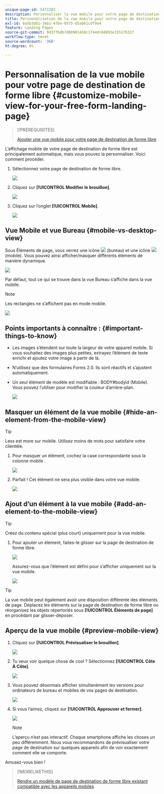 ```yaml
---
unique-page-id: 5472283
description: Personnaliser la vue mobile pour votre page de destination de forme libre - Documents Marketo - Documentation du produit
title: Personnalisation de la vue mobile pour votre page de destination de forme libre
exl-id: 8a5b3d81-34b1-47be-9575-d5ab61cdf9e4
feature: Landing Pages
source-git-commit: 0d37fbdb7d08901458c1744dc68893e155176327
workflow-type: tm+mt
source-wordcount: '368'
ht-degree: 0%

---
```


# Personnalisation de la vue mobile pour votre page de destination de forme libre {#customize-mobile-view-for-your-free-form-landing-page}

>[!PREREQUISITES]
>
>[Ajouter une vue mobile pour votre page de destination de forme libre](/help/marketo/product-docs/demand-generation/landing-pages/free-form-landing-pages/add-a-mobile-view-for-your-free-form-landing-page.md)

L’affichage mobile de votre page de destination de forme libre est principalement automatique, mais vous pouvez la personnaliser. Voici comment procéder.

1. Sélectionnez votre page de destination de forme libre.

   ![](assets/selectlandingapge.jpg)

1. Cliquez sur **[!UICONTROL Modifier le brouillon]**.

   ![](assets/image2015-1-22-18-3a33-3a12.png)

1. Cliquez sur l’onglet **[!UICONTROL Mobile]**.

   ![](assets/image2015-1-22-18-3a31-3a40.png)

## Vue Mobile et vue Bureau {#mobile-vs-desktop-view}

Sous Éléments de page, vous verrez une icône ![](assets/image2015-1-22-18-3a39-3a53.png) (bureau) et une icône ![](assets/image2015-1-22-18-3a40-3a31.png) (mobile). Vous pouvez ainsi afficher/masquer différents éléments de manière dynamique.

![](assets/image2015-5-21-15-3a9-3a34.png)

Par défaut, tout ce qui se trouve dans la vue Bureau s’affiche dans la vue mobile.

>[!NOTE]
>
>Les rectangles ne s’affichent pas en mode mobile.

![](assets/image2015-5-21-15-3a12-3a2.png)

## Points importants à connaître : {#important-things-to-know}

* Les images s’étendent sur toute la largeur de votre appareil mobile. Si vous souhaitez des images plus petites, extrayez l’élément de texte enrichi et ajoutez votre image à partir de là.
* N’utilisez que des formulaires Forms 2.0. Ils sont réactifs et s’ajustent automatiquement.
* Un seul élément de modèle est modifiable : BODY#bodyid (Mobile). Vous pouvez l’utiliser pour modifier la couleur d’arrière-plan.

  ![](assets/image2015-5-21-15-3a15-3a47.png)

## Masquer un élément de la vue mobile {#hide-an-element-from-the-mobile-view}

>[!TIP]
>
>Less est more sur mobile. Utilisez moins de mots pour satisfaire votre clientèle.

1. Pour masquer un élément, cochez la case correspondante sous la colonne mobile .

   ![](assets/image2015-5-21-15-3a28-3a17.png)

1. Parfait ! Cet élément ne sera plus visible dans votre vue mobile.

   ![](assets/image2015-5-21-15-3a30-3a17.png)

## Ajout d’un élément à la vue mobile {#add-an-element-to-the-mobile-view}

>[!TIP]
>
>Créez du contenu spécial (plus court) uniquement pour la vue mobile.

1. Pour ajouter un élément, faites-le glisser sur la page de destination de forme libre.

   ![](assets/image2015-5-21-15-3a32-3a22.png)

   Assurez-vous que l’élément est défini pour s’afficher uniquement sur la vue mobile.

   ![](assets/image2015-5-21-15-3a35-3a29.png)

>[!TIP]
>
>La vue mobile peut également avoir une disposition différente des éléments de page. Déplacez les éléments sur la page de destination de forme libre ou réorganisez les objets répertoriés sous **[!UICONTROL Éléments de page]** en procédant par glisser-déposer.

## Aperçu de la vue mobile {#preview-mobile-view}

1. Cliquez sur **[!UICONTROL Prévisualiser le brouillon]**.

   ![](assets/image2015-5-21-15-3a36-3a35.png)

1. Tu veux voir quelque chose de cool ? Sélectionnez **[!UICONTROL Côte À Côte]**.

   ![](assets/image2015-1-22-20-3a2-3a15.png)

1. Vous pouvez désormais afficher simultanément les versions pour ordinateurs de bureau et mobiles de vos pages de destination.

   ![](assets/image2015-1-22-20-3a3-3a22.png)

1. Si vous l’aimez, cliquez sur **[!UICONTROL Approuver et fermer]**.

   ![](assets/image2015-1-22-20-3a5-3a36.png)

   >[!NOTE]
   >
   >L’aperçu n’est pas interactif. Chaque smartphone affiche les choses un peu différemment. Nous vous recommandons de prévisualiser votre page de destination sur quelques appareils afin de voir exactement comment elle se comporte.

Amusez-vous bien !

>[!MORELIKETHIS]
>
>[Rendre un modèle de page de destination de forme libre existant compatible avec les appareils mobiles](/help/marketo/product-docs/demand-generation/landing-pages/landing-page-templates/make-an-existing-free-form-landing-page-template-mobile-compatible.md)
